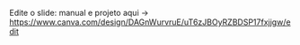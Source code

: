 Edite o slide: manual e projeto aqui -> https://www.canva.com/design/DAGnWurvruE/uT6zJBOyRZBDSP17fxjjgw/edit